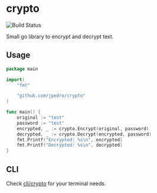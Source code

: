 # crypto
![Build Status](https://action-badges.now.sh/jpedro/crypto)

Small go library to encrypt and decrypt text.


## Usage

```go
package main

import(
    "fmt"

    "github.com/jpedro/crypto"
)

func main() {
    original := "test"
    password := "test"
    encrypted, _ := crypto.Encrypt(original, password)
    decrypted, _ := crypto.Decrypt(encrypted, password)
    fmt.Printf("Encrypted: %s\n", encrypted)
    fmt.Printf("Decrypted: %s\n", decrypted)
}
```

## CLI

Check [cli/crypto](cli/crypto) for your terminal needs.
